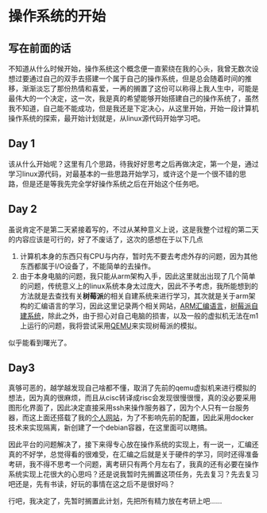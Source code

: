 # 操作系统的开始
## 写在前面的话
不知道从什么时候开始，操作系统这个概念便一直萦绕在我的心头，我曾无数次设想过要通过自己的双手去搭建一个属于自己的操作系统，但是总会随着时间的推移，渐渐淡忘了那份热情和喜爱，一再的搁置了这份可以称得上我人生中，可能是最伟大的一个决定，这一次，我是真的希望能够开始搭建自己的操作系统了，虽然我不知道，自己能不能成功，但是我还是下定决心，从这里开始，开始一段计算机操作系统的探索，最开始计划就是，从linux源代码开始学习吧。
## Day 1
该从什么开始呢？这里有几个思路，待我好好思考之后再做决定，第一个是，通过学习linux源代码，对最基本的一些思路开始学习，或许这个是一个很不错的思路，但是还是等我先完全学好操作系统之后在开始这个任务吧。

## Day 2
虽说肯定不是第二天紧接着写的，不过从某种意义上说，这是我整个过程的第二天的内容应该是可行的，好了不废话了，这次的感想在于以下几点
1. 计算机本身的东西只有CPU与内存，暂时先不要去考虑外存的问题，因为其他东西都属于I/O设备了，不能简单的去操作。
2. 由于本身电脑的问题，我只能从arm架构入手，因此这里就出出现了几个简单的问题，传统意义上的linux系统本身太过庞大，因此不予考虑，我所能想到的方法就是去查找有关**树莓派**的相关自建系统来进行学习，其次就是关于arm架构的汇编语言的学习，因此这里记录两个相关网站，[ARM汇编语言](https://azeria-labs.com/arm-data-types-and-registers-part-2/)，[树莓派自建系统](https://github.com/iBreaker/OS-One)，除此之外，由于担心对自己电脑的损害，以及一般的虚拟机无法在m1上运行的问题，我将尝试采用[QEMU](https://wiki.archlinux.org/title/QEMU_(简体中文))来实现树莓派的模拟。

似乎能看到曙光了。

## Day3
真够可恶的，越学越发现自己啥都不懂，取消了先前的qemu虚拟机来进行模拟的想法，因为真的很麻烦，而且从cisc转译成risc会发现很慢很慢，真的没必要采用图形化界面了，因此决定直接采用ssh来操作服务器了，因为个人只有一台服务器，而这上面还搭载了我的[个人网站](https://www.jodio.com.cn)，为了不影响先前的配置，因此采用docker技术来实现隔离，新创建了一个debian容器，在这里面可以瞎搞。

因此平台的问题解决了，接下来得专心放在操作系统的实现上，有一说一，汇编还真的不好学，总觉得看的很难受，在汇编之后就是关于硬件的学习，同时还得准备考研，我不得不思考一个问题，离考研只有两个月左右了，我真的还有必要在操作系统实现上花很大的心思吗？还是说我暂时先搁置这项任务，先去复习？先去复习吧还是，先有书读，好玩的事情在这之后不是很好吗？

行吧，我决定了，先暂时搁置此计划，先把所有精力放在考研上吧……